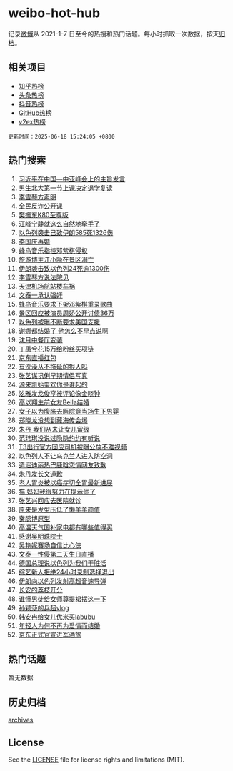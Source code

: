 # weibo-hot-hub

记录[微博](https://www.weibo.com)从 2021-1-7 日至今的热搜和热门话题。每小时抓取一次数据，按天[归档](archives)。

## 相关项目

- [知乎热榜](https://github.com/snaildev/zhihu-hot-hub)
- [头条热榜](https://github.com/snaildev/toutiao-hot-hub)
- [抖音热榜](https://github.com/snaildev/douyin-hot-hub)
- [GitHub热榜](https://github.com/snaildev/github-hot-hub)
- [v2ex热榜](https://github.com/snaildev/v2ex-hot-hub)


`更新时间：2025-06-18 15:24:05 +0800`

## 热门搜索

1. [习近平在中国—中亚峰会上的主旨发言](https://m.weibo.cn/search?containerid=100103type%3D1%26t%3D10%26q%3D%23%E4%B9%A0%E8%BF%91%E5%B9%B3%E5%9C%A8%E4%B8%AD%E5%9B%BD%E2%80%94%E4%B8%AD%E4%BA%9A%E5%B3%B0%E4%BC%9A%E4%B8%8A%E7%9A%84%E4%B8%BB%E6%97%A8%E5%8F%91%E8%A8%80%23&stream_entry_id=51&isnewpage=1&extparam=seat%3D1%26filter_type%3Drealtimehot%26cate%3D10103%26stream_entry_id%3D51%26pos%3D0%26q%3D%2523%25E4%25B9%25A0%25E8%25BF%2591%25E5%25B9%25B3%25E5%259C%25A8%25E4%25B8%25AD%25E5%259B%25BD%25E2%2580%2594%25E4%25B8%25AD%25E4%25BA%259A%25E5%25B3%25B0%25E4%25BC%259A%25E4%25B8%258A%25E7%259A%2584%25E4%25B8%25BB%25E6%2597%25A8%25E5%258F%2591%25E8%25A8%2580%2523%26dgr%3D0%26c_type%3D51%26display_time%3D1750231443%26pre_seqid%3D175023144342602661595145)
1. [男生北大第一节上课决定退学复读](https://m.weibo.cn/search?containerid=100103type%3D1%26t%3D10%26q%3D%23%E7%94%B7%E7%94%9F%E5%8C%97%E5%A4%A7%E7%AC%AC%E4%B8%80%E8%8A%82%E4%B8%8A%E8%AF%BE%E5%86%B3%E5%AE%9A%E9%80%80%E5%AD%A6%E5%A4%8D%E8%AF%BB%23&stream_entry_id=31&isnewpage=1&extparam=seat%3D1%26band_rank%3D1%26cate%3D5001%26flag%3D1%26realpos%3D1%26stream_entry_id%3D31%26lcate%3D5001%26pos%3D0%26q%3D%2523%25E7%2594%25B7%25E7%2594%259F%25E5%258C%2597%25E5%25A4%25A7%25E7%25AC%25AC%25E4%25B8%2580%25E8%258A%2582%25E4%25B8%258A%25E8%25AF%25BE%25E5%2586%25B3%25E5%25AE%259A%25E9%2580%2580%25E5%25AD%25A6%25E5%25A4%258D%25E8%25AF%25BB%2523%26filter_type%3Drealtimehot%26dgr%3D0%26c_type%3D31%26display_time%3D1750231443%26pre_seqid%3D175023144342602661595145)
1. [李雪琴方声明](https://m.weibo.cn/search?containerid=100103type%3D1%26t%3D10%26q%3D%23%E6%9D%8E%E9%9B%AA%E7%90%B4%E6%96%B9%E5%A3%B0%E6%98%8E%23&stream_entry_id=31&isnewpage=1&extparam=seat%3D1%26band_rank%3D2%26cate%3D5001%26flag%3D1%26realpos%3D2%26stream_entry_id%3D31%26lcate%3D5001%26pos%3D1%26q%3D%2523%25E6%259D%258E%25E9%259B%25AA%25E7%2590%25B4%25E6%2596%25B9%25E5%25A3%25B0%25E6%2598%258E%2523%26filter_type%3Drealtimehot%26dgr%3D0%26c_type%3D31%26display_time%3D1750231443%26pre_seqid%3D175023144342602661595145)
1. [全民反诈公开课](https://m.weibo.cn/search?containerid=100103type%3D1%26t%3D10%26q%3D%23%E5%85%A8%E6%B0%91%E5%8F%8D%E8%AF%88%E5%85%AC%E5%BC%80%E8%AF%BE%23&stream_entry_id=31&isnewpage=1&extparam=seat%3D1%26band_rank%3D3%26cate%3D5001%26flag%3D1%26realpos%3D3%26stream_entry_id%3D31%26lcate%3D5001%26pos%3D2%26q%3D%2523%25E5%2585%25A8%25E6%25B0%2591%25E5%258F%258D%25E8%25AF%2588%25E5%2585%25AC%25E5%25BC%2580%25E8%25AF%25BE%2523%26filter_type%3Drealtimehot%26dgr%3D0%26c_type%3D31%26display_time%3D1750231443%26pre_seqid%3D175023144342602661595145)
1. [樊振东K80至尊版](https://m.weibo.cn/search?containerid=100103type%3D1%26t%3D10%26q%3D%23%E6%A8%8A%E6%8C%AF%E4%B8%9CK80%E8%87%B3%E5%B0%8A%E7%89%88%23&stream_entry_id=31&isnewpage=1&extparam=seat%3D1%26adid%3D290409%26cate%3D5001%26is_ad_pos%3D1%26stream_entry_id%3D31%26lcate%3D5001%26pos%3D3%26band_rank%3D4%26q%3D%2523%25E6%25A8%258A%25E6%258C%25AF%25E4%25B8%259CK80%25E8%2587%25B3%25E5%25B0%258A%25E7%2589%2588%2523%26topic_ad%3D1%26filter_type%3Drealtimehot%26dgr%3D0%26c_type%3D31%26display_time%3D1750231443%26pre_seqid%3D175023144342602661595145)
1. [汪峰宁静就这么自然地牵手了](https://m.weibo.cn/search?containerid=100103type%3D1%26t%3D10%26q%3D%E6%B1%AA%E5%B3%B0%E5%AE%81%E9%9D%99%E5%B0%B1%E8%BF%99%E4%B9%88%E8%87%AA%E7%84%B6%E5%9C%B0%E7%89%B5%E6%89%8B%E4%BA%86&stream_entry_id=31&isnewpage=1&extparam=seat%3D1%26band_rank%3D4%26cate%3D5001%26flag%3D1%26realpos%3D4%26stream_entry_id%3D31%26lcate%3D5001%26pos%3D4%26q%3D%25E6%25B1%25AA%25E5%25B3%25B0%25E5%25AE%2581%25E9%259D%2599%25E5%25B0%25B1%25E8%25BF%2599%25E4%25B9%2588%25E8%2587%25AA%25E7%2584%25B6%25E5%259C%25B0%25E7%2589%25B5%25E6%2589%258B%25E4%25BA%2586%26filter_type%3Drealtimehot%26dgr%3D0%26c_type%3D31%26display_time%3D1750231443%26pre_seqid%3D175023144342602661595145)
1. [以色列袭击已致伊朗585死1326伤](https://m.weibo.cn/search?containerid=100103type%3D1%26t%3D10%26q%3D%23%E4%BB%A5%E8%89%B2%E5%88%97%E8%A2%AD%E5%87%BB%E5%B7%B2%E8%87%B4%E4%BC%8A%E6%9C%97585%E6%AD%BB1326%E4%BC%A4%23&stream_entry_id=31&isnewpage=1&extparam=seat%3D1%26band_rank%3D5%26cate%3D5001%26flag%3D1%26realpos%3D5%26stream_entry_id%3D31%26lcate%3D5001%26pos%3D5%26q%3D%2523%25E4%25BB%25A5%25E8%2589%25B2%25E5%2588%2597%25E8%25A2%25AD%25E5%2587%25BB%25E5%25B7%25B2%25E8%2587%25B4%25E4%25BC%258A%25E6%259C%2597585%25E6%25AD%25BB1326%25E4%25BC%25A4%2523%26filter_type%3Drealtimehot%26dgr%3D0%26c_type%3D31%26display_time%3D1750231443%26pre_seqid%3D175023144342602661595145)
1. [李国庆再婚](https://m.weibo.cn/search?containerid=100103type%3D1%26t%3D10%26q%3D%23%E6%9D%8E%E5%9B%BD%E5%BA%86%E5%86%8D%E5%A9%9A%23&stream_entry_id=31&isnewpage=1&extparam=seat%3D1%26band_rank%3D6%26cate%3D5001%26flag%3D0%26realpos%3D6%26stream_entry_id%3D31%26lcate%3D5001%26pos%3D6%26q%3D%2523%25E6%259D%258E%25E5%259B%25BD%25E5%25BA%2586%25E5%2586%258D%25E5%25A9%259A%2523%26filter_type%3Drealtimehot%26dgr%3D0%26c_type%3D31%26display_time%3D1750231443%26pre_seqid%3D175023144342602661595145)
1. [蜂鸟音乐指控邓紫棋侵权](https://m.weibo.cn/search?containerid=100103type%3D1%26t%3D10%26q%3D%23%E8%9C%82%E9%B8%9F%E9%9F%B3%E4%B9%90%E6%8C%87%E6%8E%A7%E9%82%93%E7%B4%AB%E6%A3%8B%E4%BE%B5%E6%9D%83%23&stream_entry_id=31&isnewpage=1&extparam=seat%3D1%26band_rank%3D7%26cate%3D5001%26flag%3D0%26realpos%3D7%26stream_entry_id%3D31%26lcate%3D5001%26pos%3D7%26q%3D%2523%25E8%259C%2582%25E9%25B8%259F%25E9%259F%25B3%25E4%25B9%2590%25E6%258C%2587%25E6%258E%25A7%25E9%2582%2593%25E7%25B4%25AB%25E6%25A3%258B%25E4%25BE%25B5%25E6%259D%2583%2523%26filter_type%3Drealtimehot%26dgr%3D0%26c_type%3D31%26display_time%3D1750231443%26pre_seqid%3D175023144342602661595145)
1. [旅游博主江小隐在景区溺亡](https://m.weibo.cn/search?containerid=100103type%3D1%26t%3D10%26q%3D%23%E6%97%85%E6%B8%B8%E5%8D%9A%E4%B8%BB%E6%B1%9F%E5%B0%8F%E9%9A%90%E5%9C%A8%E6%99%AF%E5%8C%BA%E6%BA%BA%E4%BA%A1%23&stream_entry_id=31&isnewpage=1&extparam=seat%3D1%26band_rank%3D8%26cate%3D5001%26flag%3D0%26realpos%3D8%26stream_entry_id%3D31%26lcate%3D5001%26pos%3D8%26q%3D%2523%25E6%2597%2585%25E6%25B8%25B8%25E5%258D%259A%25E4%25B8%25BB%25E6%25B1%259F%25E5%25B0%258F%25E9%259A%2590%25E5%259C%25A8%25E6%2599%25AF%25E5%258C%25BA%25E6%25BA%25BA%25E4%25BA%25A1%2523%26filter_type%3Drealtimehot%26dgr%3D0%26c_type%3D31%26display_time%3D1750231443%26pre_seqid%3D175023144342602661595145)
1. [伊朗袭击致以色列24死逾1300伤](https://m.weibo.cn/search?containerid=100103type%3D1%26t%3D10%26q%3D%23%E4%BC%8A%E6%9C%97%E8%A2%AD%E5%87%BB%E8%87%B4%E4%BB%A5%E8%89%B2%E5%88%9724%E6%AD%BB%E9%80%BE1300%E4%BC%A4%23&stream_entry_id=31&isnewpage=1&extparam=seat%3D1%26band_rank%3D9%26cate%3D5001%26flag%3D1%26realpos%3D9%26stream_entry_id%3D31%26lcate%3D5001%26pos%3D9%26q%3D%2523%25E4%25BC%258A%25E6%259C%2597%25E8%25A2%25AD%25E5%2587%25BB%25E8%2587%25B4%25E4%25BB%25A5%25E8%2589%25B2%25E5%2588%259724%25E6%25AD%25BB%25E9%2580%25BE1300%25E4%25BC%25A4%2523%26filter_type%3Drealtimehot%26dgr%3D0%26c_type%3D31%26display_time%3D1750231443%26pre_seqid%3D175023144342602661595145)
1. [李雪琴方说法院见](https://m.weibo.cn/search?containerid=100103type%3D1%26t%3D10%26q%3D%23%E6%9D%8E%E9%9B%AA%E7%90%B4%E6%96%B9%E8%AF%B4%E6%B3%95%E9%99%A2%E8%A7%81%23&stream_entry_id=31&isnewpage=1&extparam=seat%3D1%26band_rank%3D10%26cate%3D5001%26flag%3D1%26realpos%3D10%26stream_entry_id%3D31%26lcate%3D5001%26pos%3D10%26q%3D%2523%25E6%259D%258E%25E9%259B%25AA%25E7%2590%25B4%25E6%2596%25B9%25E8%25AF%25B4%25E6%25B3%2595%25E9%2599%25A2%25E8%25A7%2581%2523%26filter_type%3Drealtimehot%26dgr%3D0%26c_type%3D31%26display_time%3D1750231443%26pre_seqid%3D175023144342602661595145)
1. [天津机场航站楼车祸](https://m.weibo.cn/search?containerid=100103type%3D1%26t%3D10%26q%3D%E5%A4%A9%E6%B4%A5%E6%9C%BA%E5%9C%BA%E8%88%AA%E7%AB%99%E6%A5%BC%E8%BD%A6%E7%A5%B8&stream_entry_id=31&isnewpage=1&extparam=seat%3D1%26band_rank%3D11%26cate%3D5001%26flag%3D1%26realpos%3D11%26stream_entry_id%3D31%26lcate%3D5001%26pos%3D11%26q%3D%25E5%25A4%25A9%25E6%25B4%25A5%25E6%259C%25BA%25E5%259C%25BA%25E8%2588%25AA%25E7%25AB%2599%25E6%25A5%25BC%25E8%25BD%25A6%25E7%25A5%25B8%26filter_type%3Drealtimehot%26dgr%3D0%26c_type%3D31%26display_time%3D1750231443%26pre_seqid%3D175023144342602661595145)
1. [文泰一承认强奸](https://m.weibo.cn/search?containerid=100103type%3D1%26t%3D10%26q%3D%23%E6%96%87%E6%B3%B0%E4%B8%80%E6%89%BF%E8%AE%A4%E5%BC%BA%E5%A5%B8%23&stream_entry_id=31&isnewpage=1&extparam=seat%3D1%26band_rank%3D12%26cate%3D5001%26flag%3D2%26realpos%3D12%26stream_entry_id%3D31%26lcate%3D5001%26pos%3D12%26q%3D%2523%25E6%2596%2587%25E6%25B3%25B0%25E4%25B8%2580%25E6%2589%25BF%25E8%25AE%25A4%25E5%25BC%25BA%25E5%25A5%25B8%2523%26filter_type%3Drealtimehot%26dgr%3D0%26c_type%3D31%26display_time%3D1750231443%26pre_seqid%3D175023144342602661595145)
1. [蜂鸟音乐要求下架邓紫棋重录歌曲](https://m.weibo.cn/search?containerid=100103type%3D1%26t%3D10%26q%3D%23%E8%9C%82%E9%B8%9F%E9%9F%B3%E4%B9%90%E8%A6%81%E6%B1%82%E4%B8%8B%E6%9E%B6%E9%82%93%E7%B4%AB%E6%A3%8B%E9%87%8D%E5%BD%95%E6%AD%8C%E6%9B%B2%23&stream_entry_id=31&isnewpage=1&extparam=seat%3D1%26band_rank%3D13%26cate%3D5001%26flag%3D0%26realpos%3D13%26stream_entry_id%3D31%26lcate%3D5001%26pos%3D13%26q%3D%2523%25E8%259C%2582%25E9%25B8%259F%25E9%259F%25B3%25E4%25B9%2590%25E8%25A6%2581%25E6%25B1%2582%25E4%25B8%258B%25E6%259E%25B6%25E9%2582%2593%25E7%25B4%25AB%25E6%25A3%258B%25E9%2587%258D%25E5%25BD%2595%25E6%25AD%258C%25E6%259B%25B2%2523%26filter_type%3Drealtimehot%26dgr%3D0%26c_type%3D31%26display_time%3D1750231443%26pre_seqid%3D175023144342602661595145)
1. [景区回应被演员周娇公开讨债36万](https://m.weibo.cn/search?containerid=100103type%3D1%26t%3D10%26q%3D%23%E6%99%AF%E5%8C%BA%E5%9B%9E%E5%BA%94%E8%A2%AB%E6%BC%94%E5%91%98%E5%91%A8%E5%A8%87%E5%85%AC%E5%BC%80%E8%AE%A8%E5%80%BA36%E4%B8%87%23&stream_entry_id=31&isnewpage=1&extparam=seat%3D1%26band_rank%3D14%26cate%3D5001%26flag%3D1%26realpos%3D14%26stream_entry_id%3D31%26lcate%3D5001%26pos%3D14%26q%3D%2523%25E6%2599%25AF%25E5%258C%25BA%25E5%259B%259E%25E5%25BA%2594%25E8%25A2%25AB%25E6%25BC%2594%25E5%2591%2598%25E5%2591%25A8%25E5%25A8%2587%25E5%2585%25AC%25E5%25BC%2580%25E8%25AE%25A8%25E5%2580%25BA36%25E4%25B8%2587%2523%26filter_type%3Drealtimehot%26dgr%3D0%26c_type%3D31%26display_time%3D1750231443%26pre_seqid%3D175023144342602661595145)
1. [以色列被曝不断要求美国支援](https://m.weibo.cn/search?containerid=100103type%3D1%26t%3D10%26q%3D%23%E4%BB%A5%E8%89%B2%E5%88%97%E8%A2%AB%E6%9B%9D%E4%B8%8D%E6%96%AD%E8%A6%81%E6%B1%82%E7%BE%8E%E5%9B%BD%E6%94%AF%E6%8F%B4%23&stream_entry_id=31&isnewpage=1&extparam=seat%3D1%26band_rank%3D15%26cate%3D5001%26flag%3D1%26realpos%3D15%26stream_entry_id%3D31%26lcate%3D5001%26pos%3D15%26q%3D%2523%25E4%25BB%25A5%25E8%2589%25B2%25E5%2588%2597%25E8%25A2%25AB%25E6%259B%259D%25E4%25B8%258D%25E6%2596%25AD%25E8%25A6%2581%25E6%25B1%2582%25E7%25BE%258E%25E5%259B%25BD%25E6%2594%25AF%25E6%258F%25B4%2523%26filter_type%3Drealtimehot%26dgr%3D0%26c_type%3D31%26display_time%3D1750231443%26pre_seqid%3D175023144342602661595145)
1. [谢娜都结婚了 他怎么不早点说啊](https://m.weibo.cn/search?containerid=100103type%3D1%26t%3D10%26q%3D%E8%B0%A2%E5%A8%9C%E9%83%BD%E7%BB%93%E5%A9%9A%E4%BA%86+%E4%BB%96%E6%80%8E%E4%B9%88%E4%B8%8D%E6%97%A9%E7%82%B9%E8%AF%B4%E5%95%8A&stream_entry_id=31&isnewpage=1&extparam=seat%3D1%26band_rank%3D16%26cate%3D5001%26flag%3D2%26realpos%3D16%26stream_entry_id%3D31%26lcate%3D5001%26pos%3D16%26q%3D%25E8%25B0%25A2%25E5%25A8%259C%25E9%2583%25BD%25E7%25BB%2593%25E5%25A9%259A%25E4%25BA%2586%2520%25E4%25BB%2596%25E6%2580%258E%25E4%25B9%2588%25E4%25B8%258D%25E6%2597%25A9%25E7%2582%25B9%25E8%25AF%25B4%25E5%2595%258A%26filter_type%3Drealtimehot%26dgr%3D0%26c_type%3D31%26display_time%3D1750231443%26pre_seqid%3D175023144342602661595145)
1. [沈月中餐厅变装](https://m.weibo.cn/search?containerid=100103type%3D1%26t%3D10%26q%3D%23%E6%B2%88%E6%9C%88%E4%B8%AD%E9%A4%90%E5%8E%85%E5%8F%98%E8%A3%85%23&stream_entry_id=31&isnewpage=1&extparam=seat%3D1%26band_rank%3D17%26cate%3D5001%26flag%3D1%26realpos%3D17%26stream_entry_id%3D31%26lcate%3D5001%26pos%3D17%26q%3D%2523%25E6%25B2%2588%25E6%259C%2588%25E4%25B8%25AD%25E9%25A4%2590%25E5%258E%2585%25E5%258F%2598%25E8%25A3%2585%2523%26filter_type%3Drealtimehot%26dgr%3D0%26c_type%3D31%26display_time%3D1750231443%26pre_seqid%3D175023144342602661595145)
1. [丁禹兮花15万给粉丝买项链](https://m.weibo.cn/search?containerid=100103type%3D1%26t%3D10%26q%3D%23%E4%B8%81%E7%A6%B9%E5%85%AE%E8%8A%B115%E4%B8%87%E7%BB%99%E7%B2%89%E4%B8%9D%E4%B9%B0%E9%A1%B9%E9%93%BE%23&stream_entry_id=31&isnewpage=1&extparam=seat%3D1%26band_rank%3D18%26cate%3D5001%26flag%3D2%26realpos%3D18%26stream_entry_id%3D31%26lcate%3D5001%26pos%3D18%26q%3D%2523%25E4%25B8%2581%25E7%25A6%25B9%25E5%2585%25AE%25E8%258A%25B115%25E4%25B8%2587%25E7%25BB%2599%25E7%25B2%2589%25E4%25B8%259D%25E4%25B9%25B0%25E9%25A1%25B9%25E9%2593%25BE%2523%26filter_type%3Drealtimehot%26dgr%3D0%26c_type%3D31%26display_time%3D1750231443%26pre_seqid%3D175023144342602661595145)
1. [京东直播红包](https://m.weibo.cn/search?containerid=100103type%3D1%26t%3D10%26q%3D%23%E4%BA%AC%E4%B8%9C%E7%9B%B4%E6%92%AD%E7%BA%A2%E5%8C%85%23&stream_entry_id=31&isnewpage=1&extparam=seat%3D1%26band_rank%3D19%26cate%3D5001%26flag%3D1%26realpos%3D19%26stream_entry_id%3D31%26lcate%3D5001%26pos%3D19%26q%3D%2523%25E4%25BA%25AC%25E4%25B8%259C%25E7%259B%25B4%25E6%2592%25AD%25E7%25BA%25A2%25E5%258C%2585%2523%26filter_type%3Drealtimehot%26dgr%3D0%26c_type%3D31%26display_time%3D1750231443%26pre_seqid%3D175023144342602661595145)
1. [有洗澡从不拖延的狠人吗](https://m.weibo.cn/search?containerid=100103type%3D1%26t%3D10%26q%3D%23%E6%9C%89%E6%B4%97%E6%BE%A1%E4%BB%8E%E4%B8%8D%E6%8B%96%E5%BB%B6%E7%9A%84%E7%8B%A0%E4%BA%BA%E5%90%97%23&stream_entry_id=31&isnewpage=1&extparam=seat%3D1%26band_rank%3D20%26cate%3D5001%26flag%3D1%26realpos%3D20%26stream_entry_id%3D31%26lcate%3D5001%26pos%3D20%26q%3D%2523%25E6%259C%2589%25E6%25B4%2597%25E6%25BE%25A1%25E4%25BB%258E%25E4%25B8%258D%25E6%258B%2596%25E5%25BB%25B6%25E7%259A%2584%25E7%258B%25A0%25E4%25BA%25BA%25E5%2590%2597%2523%26filter_type%3Drealtimehot%26dgr%3D0%26c_type%3D31%26display_time%3D1750231443%26pre_seqid%3D175023144342602661595145)
1. [张艺谋巩俐早期情侣写真](https://m.weibo.cn/search?containerid=100103type%3D1%26t%3D10%26q%3D%E5%BC%A0%E8%89%BA%E8%B0%8B%E5%B7%A9%E4%BF%90%E6%97%A9%E6%9C%9F%E6%83%85%E4%BE%A3%E5%86%99%E7%9C%9F&stream_entry_id=31&isnewpage=1&extparam=seat%3D1%26band_rank%3D21%26cate%3D5001%26flag%3D1%26realpos%3D21%26stream_entry_id%3D31%26lcate%3D5001%26pos%3D21%26q%3D%25E5%25BC%25A0%25E8%2589%25BA%25E8%25B0%258B%25E5%25B7%25A9%25E4%25BF%2590%25E6%2597%25A9%25E6%259C%259F%25E6%2583%2585%25E4%25BE%25A3%25E5%2586%2599%25E7%259C%259F%26filter_type%3Drealtimehot%26dgr%3D0%26c_type%3D31%26display_time%3D1750231443%26pre_seqid%3D175023144342602661595145)
1. [源来凯始玺欢你是谁起的](https://m.weibo.cn/search?containerid=100103type%3D1%26t%3D10%26q%3D%E6%BA%90%E6%9D%A5%E5%87%AF%E5%A7%8B%E7%8E%BA%E6%AC%A2%E4%BD%A0%E6%98%AF%E8%B0%81%E8%B5%B7%E7%9A%84&stream_entry_id=31&isnewpage=1&extparam=seat%3D1%26band_rank%3D22%26cate%3D5001%26flag%3D1%26realpos%3D22%26stream_entry_id%3D31%26lcate%3D5001%26pos%3D22%26q%3D%25E6%25BA%2590%25E6%259D%25A5%25E5%2587%25AF%25E5%25A7%258B%25E7%258E%25BA%25E6%25AC%25A2%25E4%25BD%25A0%25E6%2598%25AF%25E8%25B0%2581%25E8%25B5%25B7%25E7%259A%2584%26filter_type%3Drealtimehot%26dgr%3D0%26c_type%3D31%26display_time%3D1750231443%26pre_seqid%3D175023144342602661595145)
1. [泫雅发龙俊亨被评论像金晓钟](https://m.weibo.cn/search?containerid=100103type%3D1%26t%3D10%26q%3D%23%E6%B3%AB%E9%9B%85%E5%8F%91%E9%BE%99%E4%BF%8A%E4%BA%A8%E8%A2%AB%E8%AF%84%E8%AE%BA%E5%83%8F%E9%87%91%E6%99%93%E9%92%9F%23&stream_entry_id=31&isnewpage=1&extparam=seat%3D1%26band_rank%3D23%26cate%3D5001%26flag%3D1%26realpos%3D23%26stream_entry_id%3D31%26lcate%3D5001%26pos%3D23%26q%3D%2523%25E6%25B3%25AB%25E9%259B%2585%25E5%258F%2591%25E9%25BE%2599%25E4%25BF%258A%25E4%25BA%25A8%25E8%25A2%25AB%25E8%25AF%2584%25E8%25AE%25BA%25E5%2583%258F%25E9%2587%2591%25E6%2599%2593%25E9%2592%259F%2523%26filter_type%3Drealtimehot%26dgr%3D0%26c_type%3D31%26display_time%3D1750231443%26pre_seqid%3D175023144342602661595145)
1. [高以翔生前女友Bella结婚](https://m.weibo.cn/search?containerid=100103type%3D1%26t%3D10%26q%3D%23%E9%AB%98%E4%BB%A5%E7%BF%94%E7%94%9F%E5%89%8D%E5%A5%B3%E5%8F%8BBella%E7%BB%93%E5%A9%9A%23&stream_entry_id=31&isnewpage=1&extparam=seat%3D1%26band_rank%3D24%26cate%3D5001%26flag%3D2%26realpos%3D24%26stream_entry_id%3D31%26lcate%3D5001%26pos%3D24%26q%3D%2523%25E9%25AB%2598%25E4%25BB%25A5%25E7%25BF%2594%25E7%2594%259F%25E5%2589%258D%25E5%25A5%25B3%25E5%258F%258BBella%25E7%25BB%2593%25E5%25A9%259A%2523%26filter_type%3Drealtimehot%26dgr%3D0%26c_type%3D31%26display_time%3D1750231443%26pre_seqid%3D175023144342602661595145)
1. [女子以为腹胀去医院竟当场生下男婴](https://m.weibo.cn/search?containerid=100103type%3D1%26t%3D10%26q%3D%23%E5%A5%B3%E5%AD%90%E4%BB%A5%E4%B8%BA%E8%85%B9%E8%83%80%E5%8E%BB%E5%8C%BB%E9%99%A2%E7%AB%9F%E5%BD%93%E5%9C%BA%E7%94%9F%E4%B8%8B%E7%94%B7%E5%A9%B4%23&stream_entry_id=31&isnewpage=1&extparam=seat%3D1%26band_rank%3D25%26cate%3D5001%26flag%3D0%26realpos%3D25%26stream_entry_id%3D31%26lcate%3D5001%26pos%3D25%26q%3D%2523%25E5%25A5%25B3%25E5%25AD%2590%25E4%25BB%25A5%25E4%25B8%25BA%25E8%2585%25B9%25E8%2583%2580%25E5%258E%25BB%25E5%258C%25BB%25E9%2599%25A2%25E7%25AB%259F%25E5%25BD%2593%25E5%259C%25BA%25E7%2594%259F%25E4%25B8%258B%25E7%2594%25B7%25E5%25A9%25B4%2523%26filter_type%3Drealtimehot%26dgr%3D0%26c_type%3D31%26display_time%3D1750231443%26pre_seqid%3D175023144342602661595145)
1. [郑晓龙没想到藏海传会爆](https://m.weibo.cn/search?containerid=100103type%3D1%26t%3D10%26q%3D%23%E9%83%91%E6%99%93%E9%BE%99%E6%B2%A1%E6%83%B3%E5%88%B0%E8%97%8F%E6%B5%B7%E4%BC%A0%E4%BC%9A%E7%88%86%23&stream_entry_id=31&isnewpage=1&extparam=seat%3D1%26band_rank%3D26%26cate%3D5001%26flag%3D0%26realpos%3D26%26stream_entry_id%3D31%26lcate%3D5001%26pos%3D26%26q%3D%2523%25E9%2583%2591%25E6%2599%2593%25E9%25BE%2599%25E6%25B2%25A1%25E6%2583%25B3%25E5%2588%25B0%25E8%2597%258F%25E6%25B5%25B7%25E4%25BC%25A0%25E4%25BC%259A%25E7%2588%2586%2523%26filter_type%3Drealtimehot%26dgr%3D0%26c_type%3D31%26display_time%3D1750231443%26pre_seqid%3D175023144342602661595145)
1. [朱丹 我们从未让女儿留级](https://m.weibo.cn/search?containerid=100103type%3D1%26t%3D10%26q%3D%E6%9C%B1%E4%B8%B9+%E6%88%91%E4%BB%AC%E4%BB%8E%E6%9C%AA%E8%AE%A9%E5%A5%B3%E5%84%BF%E7%95%99%E7%BA%A7&stream_entry_id=31&isnewpage=1&extparam=seat%3D1%26band_rank%3D27%26cate%3D5001%26flag%3D1%26realpos%3D27%26stream_entry_id%3D31%26lcate%3D5001%26pos%3D27%26q%3D%25E6%259C%25B1%25E4%25B8%25B9%2520%25E6%2588%2591%25E4%25BB%25AC%25E4%25BB%258E%25E6%259C%25AA%25E8%25AE%25A9%25E5%25A5%25B3%25E5%2584%25BF%25E7%2595%2599%25E7%25BA%25A7%26filter_type%3Drealtimehot%26dgr%3D0%26c_type%3D31%26display_time%3D1750231443%26pre_seqid%3D175023144342602661595145)
1. [范玮琪没说过隐隐约约有听说](https://m.weibo.cn/search?containerid=100103type%3D1%26t%3D10%26q%3D%E8%8C%83%E7%8E%AE%E7%90%AA%E6%B2%A1%E8%AF%B4%E8%BF%87%E9%9A%90%E9%9A%90%E7%BA%A6%E7%BA%A6%E6%9C%89%E5%90%AC%E8%AF%B4&stream_entry_id=31&isnewpage=1&extparam=seat%3D1%26band_rank%3D28%26cate%3D5001%26flag%3D0%26realpos%3D28%26stream_entry_id%3D31%26lcate%3D5001%26pos%3D28%26q%3D%25E8%258C%2583%25E7%258E%25AE%25E7%2590%25AA%25E6%25B2%25A1%25E8%25AF%25B4%25E8%25BF%2587%25E9%259A%2590%25E9%259A%2590%25E7%25BA%25A6%25E7%25BA%25A6%25E6%259C%2589%25E5%2590%25AC%25E8%25AF%25B4%26filter_type%3Drealtimehot%26dgr%3D0%26c_type%3D31%26display_time%3D1750231443%26pre_seqid%3D175023144342602661595145)
1. [T3出行官方回应司机被曝公放不雅视频](https://m.weibo.cn/search?containerid=100103type%3D1%26t%3D10%26q%3D%23T3%E5%87%BA%E8%A1%8C%E5%AE%98%E6%96%B9%E5%9B%9E%E5%BA%94%E5%8F%B8%E6%9C%BA%E8%A2%AB%E6%9B%9D%E5%85%AC%E6%94%BE%E4%B8%8D%E9%9B%85%E8%A7%86%E9%A2%91%23&stream_entry_id=31&isnewpage=1&extparam=seat%3D1%26band_rank%3D29%26cate%3D5001%26flag%3D1%26realpos%3D29%26stream_entry_id%3D31%26lcate%3D5001%26pos%3D29%26q%3D%2523T3%25E5%2587%25BA%25E8%25A1%258C%25E5%25AE%2598%25E6%2596%25B9%25E5%259B%259E%25E5%25BA%2594%25E5%258F%25B8%25E6%259C%25BA%25E8%25A2%25AB%25E6%259B%259D%25E5%2585%25AC%25E6%2594%25BE%25E4%25B8%258D%25E9%259B%2585%25E8%25A7%2586%25E9%25A2%2591%2523%26filter_type%3Drealtimehot%26dgr%3D0%26c_type%3D31%26display_time%3D1750231443%26pre_seqid%3D175023144342602661595145)
1. [以色列人不让乌克兰人进入防空洞](https://m.weibo.cn/search?containerid=100103type%3D1%26t%3D10%26q%3D%23%E4%BB%A5%E8%89%B2%E5%88%97%E4%BA%BA%E4%B8%8D%E8%AE%A9%E4%B9%8C%E5%85%8B%E5%85%B0%E4%BA%BA%E8%BF%9B%E5%85%A5%E9%98%B2%E7%A9%BA%E6%B4%9E%23&stream_entry_id=31&isnewpage=1&extparam=seat%3D1%26band_rank%3D30%26cate%3D5001%26flag%3D1%26realpos%3D30%26stream_entry_id%3D31%26lcate%3D5001%26pos%3D30%26q%3D%2523%25E4%25BB%25A5%25E8%2589%25B2%25E5%2588%2597%25E4%25BA%25BA%25E4%25B8%258D%25E8%25AE%25A9%25E4%25B9%258C%25E5%2585%258B%25E5%2585%25B0%25E4%25BA%25BA%25E8%25BF%259B%25E5%2585%25A5%25E9%2598%25B2%25E7%25A9%25BA%25E6%25B4%259E%2523%26filter_type%3Drealtimehot%26dgr%3D0%26c_type%3D31%26display_time%3D1750231443%26pre_seqid%3D175023144342602661595145)
1. [造谣迪丽热巴鹿晗恋情网友致歉](https://m.weibo.cn/search?containerid=100103type%3D1%26t%3D10%26q%3D%23%E9%80%A0%E8%B0%A3%E8%BF%AA%E4%B8%BD%E7%83%AD%E5%B7%B4%E9%B9%BF%E6%99%97%E6%81%8B%E6%83%85%E7%BD%91%E5%8F%8B%E8%87%B4%E6%AD%89%23&stream_entry_id=31&isnewpage=1&extparam=seat%3D1%26band_rank%3D31%26cate%3D5001%26flag%3D0%26realpos%3D31%26stream_entry_id%3D31%26lcate%3D5001%26pos%3D31%26q%3D%2523%25E9%2580%25A0%25E8%25B0%25A3%25E8%25BF%25AA%25E4%25B8%25BD%25E7%2583%25AD%25E5%25B7%25B4%25E9%25B9%25BF%25E6%2599%2597%25E6%2581%258B%25E6%2583%2585%25E7%25BD%2591%25E5%258F%258B%25E8%2587%25B4%25E6%25AD%2589%2523%26filter_type%3Drealtimehot%26dgr%3D0%26c_type%3D31%26display_time%3D1750231443%26pre_seqid%3D175023144342602661595145)
1. [朱丹发长文道歉](https://m.weibo.cn/search?containerid=100103type%3D1%26t%3D10%26q%3D%23%E6%9C%B1%E4%B8%B9%E5%8F%91%E9%95%BF%E6%96%87%E9%81%93%E6%AD%89%23&stream_entry_id=31&isnewpage=1&extparam=seat%3D1%26band_rank%3D32%26cate%3D5001%26flag%3D1%26realpos%3D32%26stream_entry_id%3D31%26lcate%3D5001%26pos%3D32%26q%3D%2523%25E6%259C%25B1%25E4%25B8%25B9%25E5%258F%2591%25E9%2595%25BF%25E6%2596%2587%25E9%2581%2593%25E6%25AD%2589%2523%26filter_type%3Drealtimehot%26dgr%3D0%26c_type%3D31%26display_time%3D1750231443%26pre_seqid%3D175023144342602661595145)
1. [老人胃炎被以癌症切全胃最新进展](https://m.weibo.cn/search?containerid=100103type%3D1%26t%3D10%26q%3D%23%E8%80%81%E4%BA%BA%E8%83%83%E7%82%8E%E8%A2%AB%E4%BB%A5%E7%99%8C%E7%97%87%E5%88%87%E5%85%A8%E8%83%83%E6%9C%80%E6%96%B0%E8%BF%9B%E5%B1%95%23&stream_entry_id=31&isnewpage=1&extparam=seat%3D1%26band_rank%3D33%26cate%3D5001%26flag%3D0%26realpos%3D33%26stream_entry_id%3D31%26lcate%3D5001%26pos%3D33%26q%3D%2523%25E8%2580%2581%25E4%25BA%25BA%25E8%2583%2583%25E7%2582%258E%25E8%25A2%25AB%25E4%25BB%25A5%25E7%2599%258C%25E7%2597%2587%25E5%2588%2587%25E5%2585%25A8%25E8%2583%2583%25E6%259C%2580%25E6%2596%25B0%25E8%25BF%259B%25E5%25B1%2595%2523%26filter_type%3Drealtimehot%26dgr%3D0%26c_type%3D31%26display_time%3D1750231443%26pre_seqid%3D175023144342602661595145)
1. [猫 妈妈我很努力在提示你了](https://m.weibo.cn/search?containerid=100103type%3D1%26t%3D10%26q%3D%E7%8C%AB+%E5%A6%88%E5%A6%88%E6%88%91%E5%BE%88%E5%8A%AA%E5%8A%9B%E5%9C%A8%E6%8F%90%E7%A4%BA%E4%BD%A0%E4%BA%86&stream_entry_id=31&isnewpage=1&extparam=seat%3D1%26band_rank%3D34%26cate%3D5001%26flag%3D1%26realpos%3D34%26stream_entry_id%3D31%26lcate%3D5001%26pos%3D34%26q%3D%25E7%258C%25AB%2520%25E5%25A6%2588%25E5%25A6%2588%25E6%2588%2591%25E5%25BE%2588%25E5%258A%25AA%25E5%258A%259B%25E5%259C%25A8%25E6%258F%2590%25E7%25A4%25BA%25E4%25BD%25A0%25E4%25BA%2586%26filter_type%3Drealtimehot%26dgr%3D0%26c_type%3D31%26display_time%3D1750231443%26pre_seqid%3D175023144342602661595145)
1. [张艺兴回应去医院就诊](https://m.weibo.cn/search?containerid=100103type%3D1%26t%3D10%26q%3D%23%E5%BC%A0%E8%89%BA%E5%85%B4%E5%9B%9E%E5%BA%94%E5%8E%BB%E5%8C%BB%E9%99%A2%E5%B0%B1%E8%AF%8A%23&stream_entry_id=31&isnewpage=1&extparam=seat%3D1%26band_rank%3D35%26cate%3D5001%26flag%3D1%26realpos%3D35%26stream_entry_id%3D31%26lcate%3D5001%26pos%3D35%26q%3D%2523%25E5%25BC%25A0%25E8%2589%25BA%25E5%2585%25B4%25E5%259B%259E%25E5%25BA%2594%25E5%258E%25BB%25E5%258C%25BB%25E9%2599%25A2%25E5%25B0%25B1%25E8%25AF%258A%2523%26filter_type%3Drealtimehot%26dgr%3D0%26c_type%3D31%26display_time%3D1750231443%26pre_seqid%3D175023144342602661595145)
1. [原来是发型压低了懒羊羊颜值](https://m.weibo.cn/search?containerid=100103type%3D1%26t%3D10%26q%3D%E5%8E%9F%E6%9D%A5%E6%98%AF%E5%8F%91%E5%9E%8B%E5%8E%8B%E4%BD%8E%E4%BA%86%E6%87%92%E7%BE%8A%E7%BE%8A%E9%A2%9C%E5%80%BC&stream_entry_id=31&isnewpage=1&extparam=seat%3D1%26band_rank%3D36%26cate%3D5001%26flag%3D1%26realpos%3D36%26stream_entry_id%3D31%26lcate%3D5001%26pos%3D36%26q%3D%25E5%258E%259F%25E6%259D%25A5%25E6%2598%25AF%25E5%258F%2591%25E5%259E%258B%25E5%258E%258B%25E4%25BD%258E%25E4%25BA%2586%25E6%2587%2592%25E7%25BE%258A%25E7%25BE%258A%25E9%25A2%259C%25E5%2580%25BC%26filter_type%3Drealtimehot%26dgr%3D0%26c_type%3D31%26display_time%3D1750231443%26pre_seqid%3D175023144342602661595145)
1. [秦臆博原型](https://m.weibo.cn/search?containerid=100103type%3D1%26t%3D10%26q%3D%23%E7%A7%A6%E8%87%86%E5%8D%9A%E5%8E%9F%E5%9E%8B%23&stream_entry_id=31&isnewpage=1&extparam=seat%3D1%26band_rank%3D37%26cate%3D5001%26flag%3D1%26realpos%3D37%26stream_entry_id%3D31%26lcate%3D5001%26pos%3D37%26q%3D%2523%25E7%25A7%25A6%25E8%2587%2586%25E5%258D%259A%25E5%258E%259F%25E5%259E%258B%2523%26filter_type%3Drealtimehot%26dgr%3D0%26c_type%3D31%26display_time%3D1750231443%26pre_seqid%3D175023144342602661595145)
1. [高温天气国补家电都有哪些值得买](https://m.weibo.cn/search?containerid=100103type%3D1%26t%3D10%26q%3D%23%E9%AB%98%E6%B8%A9%E5%A4%A9%E6%B0%94%E5%9B%BD%E8%A1%A5%E5%AE%B6%E7%94%B5%E9%83%BD%E6%9C%89%E5%93%AA%E4%BA%9B%E5%80%BC%E5%BE%97%E4%B9%B0%23&stream_entry_id=31&isnewpage=1&extparam=seat%3D1%26band_rank%3D38%26cate%3D5001%26flag%3D1%26realpos%3D38%26stream_entry_id%3D31%26lcate%3D5001%26pos%3D38%26q%3D%2523%25E9%25AB%2598%25E6%25B8%25A9%25E5%25A4%25A9%25E6%25B0%2594%25E5%259B%25BD%25E8%25A1%25A5%25E5%25AE%25B6%25E7%2594%25B5%25E9%2583%25BD%25E6%259C%2589%25E5%2593%25AA%25E4%25BA%259B%25E5%2580%25BC%25E5%25BE%2597%25E4%25B9%25B0%2523%26filter_type%3Drealtimehot%26dgr%3D0%26c_type%3D31%26display_time%3D1750231443%26pre_seqid%3D175023144342602661595145)
1. [感谢吴明珠院士](https://m.weibo.cn/search?containerid=100103type%3D1%26t%3D10%26q%3D%23%E6%84%9F%E8%B0%A2%E5%90%B4%E6%98%8E%E7%8F%A0%E9%99%A2%E5%A3%AB%23&stream_entry_id=31&isnewpage=1&extparam=seat%3D1%26band_rank%3D39%26cate%3D5001%26flag%3D1%26realpos%3D39%26stream_entry_id%3D31%26lcate%3D5001%26pos%3D39%26q%3D%2523%25E6%2584%259F%25E8%25B0%25A2%25E5%2590%25B4%25E6%2598%258E%25E7%258F%25A0%25E9%2599%25A2%25E5%25A3%25AB%2523%26filter_type%3Drealtimehot%26dgr%3D0%26c_type%3D31%26display_time%3D1750231443%26pre_seqid%3D175023144342602661595145)
1. [吴艳妮赛场自信比心侠](https://m.weibo.cn/search?containerid=100103type%3D1%26t%3D10%26q%3D%E5%90%B4%E8%89%B3%E5%A6%AE%E8%B5%9B%E5%9C%BA%E8%87%AA%E4%BF%A1%E6%AF%94%E5%BF%83%E4%BE%A0&stream_entry_id=31&isnewpage=1&extparam=seat%3D1%26band_rank%3D40%26cate%3D5001%26flag%3D1%26realpos%3D40%26stream_entry_id%3D31%26lcate%3D5001%26pos%3D40%26q%3D%25E5%2590%25B4%25E8%2589%25B3%25E5%25A6%25AE%25E8%25B5%259B%25E5%259C%25BA%25E8%2587%25AA%25E4%25BF%25A1%25E6%25AF%2594%25E5%25BF%2583%25E4%25BE%25A0%26filter_type%3Drealtimehot%26dgr%3D0%26c_type%3D31%26display_time%3D1750231443%26pre_seqid%3D175023144342602661595145)
1. [文泰一性侵第二天生日直播](https://m.weibo.cn/search?containerid=100103type%3D1%26t%3D10%26q%3D%E6%96%87%E6%B3%B0%E4%B8%80%E6%80%A7%E4%BE%B5%E7%AC%AC%E4%BA%8C%E5%A4%A9%E7%94%9F%E6%97%A5%E7%9B%B4%E6%92%AD&stream_entry_id=31&isnewpage=1&extparam=seat%3D1%26band_rank%3D41%26cate%3D5001%26flag%3D1%26realpos%3D41%26stream_entry_id%3D31%26lcate%3D5001%26pos%3D41%26q%3D%25E6%2596%2587%25E6%25B3%25B0%25E4%25B8%2580%25E6%2580%25A7%25E4%25BE%25B5%25E7%25AC%25AC%25E4%25BA%258C%25E5%25A4%25A9%25E7%2594%259F%25E6%2597%25A5%25E7%259B%25B4%25E6%2592%25AD%26filter_type%3Drealtimehot%26dgr%3D0%26c_type%3D31%26display_time%3D1750231443%26pre_seqid%3D175023144342602661595145)
1. [德国总理说以色列为我们干脏活](https://m.weibo.cn/search?containerid=100103type%3D1%26t%3D10%26q%3D%23%E5%BE%B7%E5%9B%BD%E6%80%BB%E7%90%86%E8%AF%B4%E4%BB%A5%E8%89%B2%E5%88%97%E4%B8%BA%E6%88%91%E4%BB%AC%E5%B9%B2%E8%84%8F%E6%B4%BB%23&stream_entry_id=31&isnewpage=1&extparam=seat%3D1%26band_rank%3D42%26cate%3D5001%26flag%3D1%26realpos%3D42%26stream_entry_id%3D31%26lcate%3D5001%26pos%3D42%26q%3D%2523%25E5%25BE%25B7%25E5%259B%25BD%25E6%2580%25BB%25E7%2590%2586%25E8%25AF%25B4%25E4%25BB%25A5%25E8%2589%25B2%25E5%2588%2597%25E4%25B8%25BA%25E6%2588%2591%25E4%25BB%25AC%25E5%25B9%25B2%25E8%2584%258F%25E6%25B4%25BB%2523%26filter_type%3Drealtimehot%26dgr%3D0%26c_type%3D31%26display_time%3D1750231443%26pre_seqid%3D175023144342602661595145)
1. [综艺新人拒绝24小时录制选择退出](https://m.weibo.cn/search?containerid=100103type%3D1%26t%3D10%26q%3D%E7%BB%BC%E8%89%BA%E6%96%B0%E4%BA%BA%E6%8B%92%E7%BB%9D24%E5%B0%8F%E6%97%B6%E5%BD%95%E5%88%B6%E9%80%89%E6%8B%A9%E9%80%80%E5%87%BA&stream_entry_id=31&isnewpage=1&extparam=seat%3D1%26band_rank%3D43%26cate%3D5001%26flag%3D1%26realpos%3D43%26stream_entry_id%3D31%26lcate%3D5001%26pos%3D43%26q%3D%25E7%25BB%25BC%25E8%2589%25BA%25E6%2596%25B0%25E4%25BA%25BA%25E6%258B%2592%25E7%25BB%259D24%25E5%25B0%258F%25E6%2597%25B6%25E5%25BD%2595%25E5%2588%25B6%25E9%2580%2589%25E6%258B%25A9%25E9%2580%2580%25E5%2587%25BA%26filter_type%3Drealtimehot%26dgr%3D0%26c_type%3D31%26display_time%3D1750231443%26pre_seqid%3D175023144342602661595145)
1. [伊朗向以色列发射高超音速导弹](https://m.weibo.cn/search?containerid=100103type%3D1%26t%3D10%26q%3D%23%E4%BC%8A%E6%9C%97%E5%90%91%E4%BB%A5%E8%89%B2%E5%88%97%E5%8F%91%E5%B0%84%E9%AB%98%E8%B6%85%E9%9F%B3%E9%80%9F%E5%AF%BC%E5%BC%B9%23&stream_entry_id=31&isnewpage=1&extparam=seat%3D1%26band_rank%3D44%26cate%3D5001%26flag%3D0%26realpos%3D44%26stream_entry_id%3D31%26lcate%3D5001%26pos%3D44%26q%3D%2523%25E4%25BC%258A%25E6%259C%2597%25E5%2590%2591%25E4%25BB%25A5%25E8%2589%25B2%25E5%2588%2597%25E5%258F%2591%25E5%25B0%2584%25E9%25AB%2598%25E8%25B6%2585%25E9%259F%25B3%25E9%2580%259F%25E5%25AF%25BC%25E5%25BC%25B9%2523%26filter_type%3Drealtimehot%26dgr%3D0%26c_type%3D31%26display_time%3D1750231443%26pre_seqid%3D175023144342602661595145)
1. [长安的荔枝开分](https://m.weibo.cn/search?containerid=100103type%3D1%26t%3D10%26q%3D%E9%95%BF%E5%AE%89%E7%9A%84%E8%8D%94%E6%9E%9D%E5%BC%80%E5%88%86&stream_entry_id=31&isnewpage=1&extparam=seat%3D1%26band_rank%3D45%26cate%3D5001%26flag%3D1%26realpos%3D45%26stream_entry_id%3D31%26lcate%3D5001%26pos%3D45%26q%3D%25E9%2595%25BF%25E5%25AE%2589%25E7%259A%2584%25E8%258D%2594%25E6%259E%259D%25E5%25BC%2580%25E5%2588%2586%26filter_type%3Drealtimehot%26dgr%3D0%26c_type%3D31%26display_time%3D1750231443%26pre_seqid%3D175023144342602661595145)
1. [谁懂男徒给女师尊提裙摆这一下](https://m.weibo.cn/search?containerid=100103type%3D1%26t%3D10%26q%3D%E8%B0%81%E6%87%82%E7%94%B7%E5%BE%92%E7%BB%99%E5%A5%B3%E5%B8%88%E5%B0%8A%E6%8F%90%E8%A3%99%E6%91%86%E8%BF%99%E4%B8%80%E4%B8%8B&stream_entry_id=31&isnewpage=1&extparam=seat%3D1%26band_rank%3D46%26cate%3D5001%26flag%3D1%26realpos%3D46%26stream_entry_id%3D31%26lcate%3D5001%26pos%3D46%26q%3D%25E8%25B0%2581%25E6%2587%2582%25E7%2594%25B7%25E5%25BE%2592%25E7%25BB%2599%25E5%25A5%25B3%25E5%25B8%2588%25E5%25B0%258A%25E6%258F%2590%25E8%25A3%2599%25E6%2591%2586%25E8%25BF%2599%25E4%25B8%2580%25E4%25B8%258B%26filter_type%3Drealtimehot%26dgr%3D0%26c_type%3D31%26display_time%3D1750231443%26pre_seqid%3D175023144342602661595145)
1. [孙颖莎的乒超vlog](https://m.weibo.cn/search?containerid=100103type%3D1%26t%3D10%26q%3D%23%E5%AD%99%E9%A2%96%E8%8E%8E%E7%9A%84%E4%B9%92%E8%B6%85vlog%23&stream_entry_id=31&isnewpage=1&extparam=seat%3D1%26band_rank%3D47%26cate%3D5001%26flag%3D1%26realpos%3D47%26stream_entry_id%3D31%26lcate%3D5001%26pos%3D47%26q%3D%2523%25E5%25AD%2599%25E9%25A2%2596%25E8%258E%258E%25E7%259A%2584%25E4%25B9%2592%25E8%25B6%2585vlog%2523%26filter_type%3Drealtimehot%26dgr%3D0%26c_type%3D31%26display_time%3D1750231443%26pre_seqid%3D175023144342602661595145)
1. [韩安冉给女儿优米买labubu](https://m.weibo.cn/search?containerid=100103type%3D1%26t%3D10%26q%3D%23%E9%9F%A9%E5%AE%89%E5%86%89%E7%BB%99%E5%A5%B3%E5%84%BF%E4%BC%98%E7%B1%B3%E4%B9%B0labubu%23&stream_entry_id=31&isnewpage=1&extparam=seat%3D1%26band_rank%3D48%26cate%3D5001%26flag%3D1%26realpos%3D48%26stream_entry_id%3D31%26lcate%3D5001%26pos%3D48%26q%3D%2523%25E9%259F%25A9%25E5%25AE%2589%25E5%2586%2589%25E7%25BB%2599%25E5%25A5%25B3%25E5%2584%25BF%25E4%25BC%2598%25E7%25B1%25B3%25E4%25B9%25B0labubu%2523%26filter_type%3Drealtimehot%26dgr%3D0%26c_type%3D31%26display_time%3D1750231443%26pre_seqid%3D175023144342602661595145)
1. [年轻人为何不再为爱情而结婚](https://m.weibo.cn/search?containerid=100103type%3D1%26t%3D10%26q%3D%23%E5%B9%B4%E8%BD%BB%E4%BA%BA%E4%B8%BA%E4%BD%95%E4%B8%8D%E5%86%8D%E4%B8%BA%E7%88%B1%E6%83%85%E8%80%8C%E7%BB%93%E5%A9%9A%23&stream_entry_id=31&isnewpage=1&extparam=seat%3D1%26band_rank%3D49%26cate%3D5001%26flag%3D1%26realpos%3D49%26stream_entry_id%3D31%26lcate%3D5001%26pos%3D49%26q%3D%2523%25E5%25B9%25B4%25E8%25BD%25BB%25E4%25BA%25BA%25E4%25B8%25BA%25E4%25BD%2595%25E4%25B8%258D%25E5%2586%258D%25E4%25B8%25BA%25E7%2588%25B1%25E6%2583%2585%25E8%2580%258C%25E7%25BB%2593%25E5%25A9%259A%2523%26filter_type%3Drealtimehot%26dgr%3D0%26c_type%3D31%26display_time%3D1750231443%26pre_seqid%3D175023144342602661595145)
1. [京东正式官宣进军酒旅](https://m.weibo.cn/search?containerid=100103type%3D1%26t%3D10%26q%3D%23%E4%BA%AC%E4%B8%9C%E6%AD%A3%E5%BC%8F%E5%AE%98%E5%AE%A3%E8%BF%9B%E5%86%9B%E9%85%92%E6%97%85%23&stream_entry_id=31&isnewpage=1&extparam=seat%3D1%26band_rank%3D50%26cate%3D5001%26flag%3D1%26realpos%3D50%26stream_entry_id%3D31%26lcate%3D5001%26pos%3D50%26q%3D%2523%25E4%25BA%25AC%25E4%25B8%259C%25E6%25AD%25A3%25E5%25BC%258F%25E5%25AE%2598%25E5%25AE%25A3%25E8%25BF%259B%25E5%2586%259B%25E9%2585%2592%25E6%2597%2585%2523%26filter_type%3Drealtimehot%26dgr%3D0%26c_type%3D31%26display_time%3D1750231443%26pre_seqid%3D175023144342602661595145)

## 热门话题

暂无数据

## 历史归档

[archives](archives)

## License

See the [LICENSE](LICENSE) file for license rights and limitations (MIT).
